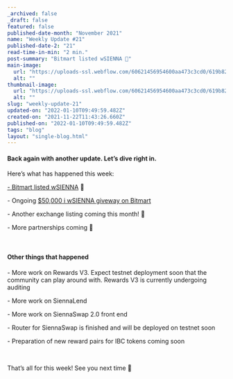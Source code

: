 ```yaml
---
_archived: false
_draft: false
featured: false
published-date-month: "November 2021"
name: "Weekly Update #21"
published-date-2: "21"
read-time-in-min: "2 min."
post-summary: "Bitmart listed wSIENNA 🚀"
main-image:
  url: "https://uploads-ssl.webflow.com/60621456954600aa473c3cd0/619b8254e1c4e21928043765_weekly-update-21%20Blog.jpg"
  alt: ""
thumbnail-image:
  url: "https://uploads-ssl.webflow.com/60621456954600aa473c3cd0/619b8250f8c22571105aaf8d_weekly-update-21%20Blog%20Thump.jpg"
  alt: ""
slug: "weekly-update-21"
updated-on: "2022-01-10T09:49:59.482Z"
created-on: "2021-11-22T11:43:26.660Z"
published-on: "2022-01-10T09:49:59.482Z"
tags: "blog"
layout: "single-blog.html"
---
```


#### Back again with another update. Let’s dive right in.

Here’s what has happened this week:

[\- Bitmart listed wSIENNA](https://www.bitmart.com/trade/en?symbol=WSIENNA_USDT&layout=basic) 🚀

\- Ongoing [$50,000 i wSIENNA giveway on Bitmart](https://support.bmx.fund/hc/en-us/articles/4410581653147-Sienna-Network-Welcome-Party-50-000-Worth-of-WSIENNA-Giveaway-)

\- Another exchange listing coming this month! 🚀

\- More partnerships coming 🚀

‍

#### **Other things that happened**

\- More work on Rewards V3. Expect testnet deployment soon that the community can play around with. Rewards V3 is currently undergoing auditing

\- More work on SiennaLend

\- More work on SiennaSwap 2.0 front end

\- Router for SiennaSwap is finished and will be deployed on testnet soon

\- Preparation of new reward pairs for IBC tokens coming soon

‍

That’s all for this week! See you next time 🚀

  

‍
